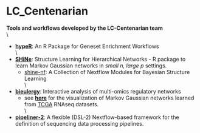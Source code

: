 # LC_Centenarian

**Tools and workflows developed by the LC-Centenarian team**
\
\
- [**hypeR**](https://github.com/montilab/hypeR): An R Package for Geneset Enrichment Workflows 
\
\
- [**SHiNe**](https://github.com/montilab/shine): Structure Learning for Hierarchical Networks - R package to learn Markov Gaussian networks in _small n, large p_ settings.
  - [shine-nf](https://github.com/montilab/shine-nf): A Collection of Nextflow Modules for Bayesian Structure Learning
\
\
- [**bieulergy**](https://github.com/montilab/bieulergy): Interactive analysis of multi-omics regulatory networks
  - see [**here**](https://bieulergy.shinyapps.io/shine/) for the visualization of Markov Gaussian networks learned from [TCGA](https://www.cancer.gov/ccg/research/genome-sequencing/tcga) RNAseq datasets.
\
\
- [**pipeliner-2**](https://github.com/montilab/pipeliner-2): A flexible (DSL-2) Nextflow-based framework for the definition of sequencing data processing pipelines.
